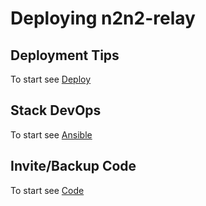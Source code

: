 # Deploying n2n2-relay

## Deployment Tips
To start see [Deploy](docs/deploy.md)

## Stack DevOps
To start see [Ansible](ops.ansible/README.md)

## Invite/Backup Code
To start see [Code](docs/code.md)